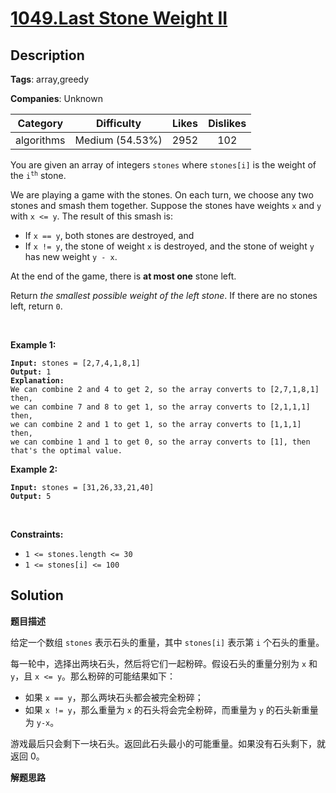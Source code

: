 # [1049.Last Stone Weight II](https://leetcode.com/problems/last-stone-weight-ii/description/)

## Description

**Tags**: array,greedy

**Companies**: Unknown

|  Category  |   Difficulty    | Likes | Dislikes |
| :--------: | :-------------: | :---: | :------: |
| algorithms | Medium (54.53%) | 2952  |   102    |

<p>You are given an array of integers <code>stones</code> where <code>stones[i]</code> is the weight of the <code>i<sup>th</sup></code> stone.</p>
<p>We are playing a game with the stones. On each turn, we choose any two stones and smash them together. Suppose the stones have weights <code>x</code> and <code>y</code> with <code>x &lt;= y</code>. The result of this smash is:</p>
<ul>
  <li>If <code>x == y</code>, both stones are destroyed, and</li>
  <li>If <code>x != y</code>, the stone of weight <code>x</code> is destroyed, and the stone of weight <code>y</code> has new weight <code>y - x</code>.</li>
</ul>
<p>At the end of the game, there is <strong>at most one</strong> stone left.</p>
<p>Return <em>the smallest possible weight of the left stone</em>. If there are no stones left, return <code>0</code>.</p>
<p>&nbsp;</p>
<p><strong class="example">Example 1:</strong></p>
<pre><code><strong>Input:</strong> stones = [2,7,4,1,8,1]
<strong>Output:</strong> 1
<strong>Explanation:</strong>
We can combine 2 and 4 to get 2, so the array converts to [2,7,1,8,1] then,
we can combine 7 and 8 to get 1, so the array converts to [2,1,1,1] then,
we can combine 2 and 1 to get 1, so the array converts to [1,1,1] then,
we can combine 1 and 1 to get 0, so the array converts to [1], then that&#39;s the optimal value.</code></pre>
<p><strong class="example">Example 2:</strong></p>
<pre><code><strong>Input:</strong> stones = [31,26,33,21,40]
<strong>Output:</strong> 5</code></pre>
<p>&nbsp;</p>
<p><strong>Constraints:</strong></p>
<ul>
  <li><code>1 &lt;= stones.length &lt;= 30</code></li>
  <li><code>1 &lt;= stones[i] &lt;= 100</code></li>
</ul>

## Solution

**题目描述**

给定一个数组 `stones` 表示石头的重量，其中 `stones[i]` 表示第 `i` 个石头的重量。

每一轮中，选择出两块石头，然后将它们一起粉碎。假设石头的重量分别为 `x` 和 `y`，且 `x <= y`。那么粉碎的可能结果如下：

- 如果 `x == y`，那么两块石头都会被完全粉碎；
- 如果 `x != y`，那么重量为 `x` 的石头将会完全粉碎，而重量为 `y` 的石头新重量为 `y-x`。

游戏最后只会剩下一块石头。返回此石头最小的可能重量。如果没有石头剩下，就返回 0。

**解题思路**
